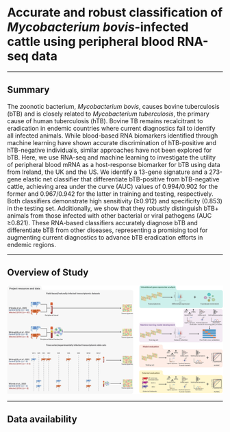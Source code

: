 # Accurate and robust classification of _Mycobacterium bovis_-infected cattle using peripheral blood RNA-seq data

---

## Summary
The zoonotic bacterium, _Mycobacterium bovis_, causes bovine tuberculosis (bTB) and is closely related to _Mycobacterium tuberculosis_, the primary cause of human tuberculosis (hTB). Bovine TB remains recalcitrant to eradication in endemic countries where current diagnostics fail to identify all infected animals. While blood-based RNA biomarkers identified through machine learning have shown accurate discrimination of hTB-positive and hTB-negative individuals, similar approaches have not been explored for bTB. Here, we use RNA-seq and machine learning to investigate the utility of peripheral blood mRNA as a host-response biomarker for bTB using data from Ireland, the UK and the US. We identify a 13-gene signature and a 273-gene elastic net classifier that differentiate bTB-positive from bTB-negative cattle, achieving area under the curve (AUC) values of 0.994/0.902 for the former and 0.967/0.942 for the latter in training and testing, respectively. Both classifiers demonstrate high sensitivity (≥0.912) and specificity (0.853) in the testing set. Additionally, we show that they robustly distinguish bTB+ animals from those infected with other bacterial or viral pathogens (AUC ≥0.821).  These RNA-based classifiers accurately diagnose bTB and differentiate bTB from other diseases, representing a promising tool for augmenting current diagnostics to advance bTB eradication efforts in endemic regions.

---

## Overview of Study

<img src="https://github.com/jfogrady1/ML4Tb/blob/45f5d25d76a54c9f8641ed4fbe3807f976dd1d67/Figure_01.png" alt ="Overview">

---

## Data availability

